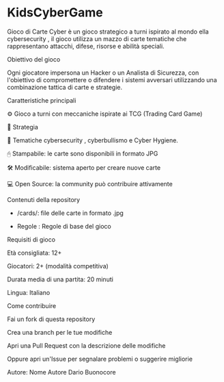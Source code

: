 # KidsCyberGame
Gioco di Carte Cyber è un gioco strategico a turni ispirato al mondo ella cybersecurity , il gioco utilizza un mazzo di carte tematiche che rappresentano attacchi, difese, risorse e abilità speciali.

Obiettivo del gioco

Ogni giocatore impersona un Hacker o un Analista di Sicurezza, con l'obiettivo di compromettere o difendere i sistemi avversari utilizzando una combinazione tattica di carte e strategie.

Caratteristiche principali

⚙️ Gioco a turni con meccaniche ispirate ai TCG (Trading Card Game)

🧠 Strategia

🔐 Tematiche cybersecurity , cyberbullismo e Cyber Hygiene.

🖰️ Stampabile: le carte sono disponibili in formato JPG

🛠️ Modificabile: sistema aperto per creare nuove carte

💻 Open Source: la community può contribuire attivamente

Contenuti della repository

- /cards/: file delle carte in formato .jpg

- Regole : Regole di base del gioco

Requisiti di gioco

Età consigliata: 12+

Giocatori: 2+ (modalità competitiva)

Durata media di una partita: 20 minuti

Lingua: Italiano

Come contribuire

Fai un fork di questa repository

Crea una branch per le tue modifiche

Apri una Pull Request con la descrizione delle modifiche

Oppure apri un'Issue per segnalare problemi o suggerire migliorie

Autore: Nome Autore Dario Buonocore

